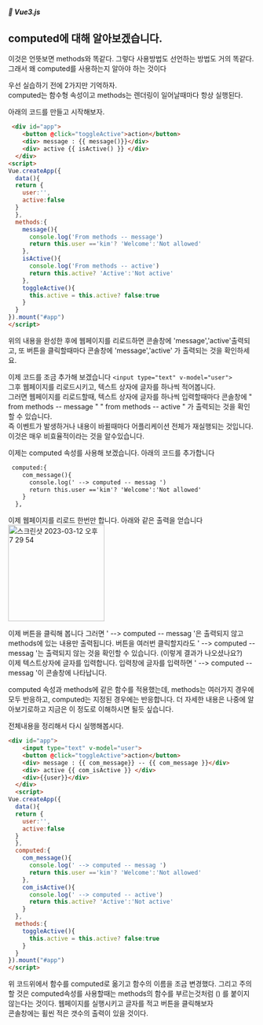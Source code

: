 ##### 🌵 Vue3.js

## computed에 대해 알아보겠습니다.
이것은 언뜻보면 methods와 똑같다. 그렇다 사용방법도 선언하는 방법도 거의 똑같다. 그래서 왜 computed를 사용하는지 알아야 하는 것이다

우선 실습하기 전에 2가지만 기억하자.   
computed는 함수형 속성이고 
methods는 렌더링이 일어날때마다 항상 실행된다.

아래의 코드를 만들고 시작해보자.   
``` html
 <div id="app">
    <button @click="toggleActive">action</button>
    <div> message : {{ message()}}</div>
    <div> active {{ isActive() }} </div>
  </div>
<script>
Vue.createApp({
  data(){
  return { 
    user:'',
    active:false
  }
  },
  methods:{ 
    message(){
      console.log('From methods -- message')
      return this.user =='kim'? 'Welcome':'Not allowed'
    },
    isActive(){
      console.log('From methods -- active')
      return this.active? 'Active':'Not active'
    },
    toggleActive(){
      this.active = this.active? false:true
    }
  }
}).mount("#app")
</script>
```

위의 내용을 완성한 후에 웹페이지를 리로드하면 콘솔창에 'message','active'출력되고, 또 버튼을 클릭할때마다 콘솔창에 'message','active' 가 출력되는 것을 확인하세요. 

이제 코드를 조금 추가해 보겠습니다 
``` <input type="text" v-model="user"> ```  
그후  웹페이지를 리로드시키고, 텍스트 상자에 글자를 하나씩 적어봅니다.  
그러면 웹페이지를 리로드할때, 텍스트 상자에 글자를 하나씩 입력할때마다 콘솔창에 
" from methods -- message " 
" from methods -- active " 가 출력되는 것을 확인할 수 있습니다.  
즉 이벤트가 발생하거나 내용이 바뀔때마다 어플리케이션 전체가 재실행되는 것입니다. 이것은 매우 비효율적이라는 것을 알수있습니다.  
 
이제는 computed 속성를 사용해 보겠습니다.  아래의 코드를 추가합니다 

``` html
 computed:{
    com_message(){
      console.log(' --> computed -- messag ')
      return this.user =='kim'? 'Welcome':'Not allowed'
    }
  },
```   
이제 웹페이지를 리로드 한번만  합니다. 아래와 같은 출력을 얻습니다   
<img width="196" alt="스크린샷 2023-03-12 오후 7 29 54" src="https://user-images.githubusercontent.com/48478079/224538910-6d378d3e-0445-45bc-a6dd-d6223160fa90.png">

이제 버튼을 클릭해 봅니다 그러면 ' --> computed -- messag '은 출력되지 않고 methods에 있는 내용만 출력됩니다. 버튼을 여러번 클릭할지라도 ' --> computed -- messag '는 출력되지 않는 것을 확인할 수 있습니다.  (이렇게 결과가 나오셨나요?)  
이제 텍스트상자에 글자를 입력합니다. 입력창에 글자를 입력하면 ' --> computed -- messag '이 콘솔창에 나타납니다.

computed 속성과 methods에 같은 함수를 적용했는데, methods는 여러가지 경우에 모두 반응하고, computed는 지정된 경우에는 반응합니다.
더 자세한 내용은 나중에 알아보기로하고 지금은 이 정도로 이해하시면 될듯 싶습니다.  

전체내용을 정리해서 다시 실행해봅시다. 

``` html
<div id="app">
    <input type="text" v-model="user">
    <button @click="toggleActive">action</button>
    <div> message : {{ com_message}} -- {{ com_message }}</div>
    <div> active {{ com_isActive }} </div>
    <div>{{user}}</div>
  </div>
  <script>
Vue.createApp({
  data(){
  return { 
    user:'',
    active:false
  }
  },
  computed:{
    com_message(){
      console.log(' --> computed -- messag ')
      return this.user =='kim'? 'Welcome':'Not allowed'
    },
    com_isActive(){
      console.log(' --> computed -- active')
      return this.active? 'Active':'Not active'
    }
  },
  methods:{ 
    toggleActive(){
      this.active = this.active? false:true
    }
  }
}).mount("#app")
</script>

```
위 코드위에서 함수를 computed로 옮기고 함수의 이름을 조금 변경했다. 그리고 주의할 것은 computed속성를 사용할때는 methods의 함수를 부르는것처럼 () 를 붙이지 않는다는 것이다.  웹페이지를 실행시키고 글자를 적고 버튼을 클릭해보자  
콘솔창에는 휠씬 적은 갯수의 출력이 있을 것이다.
